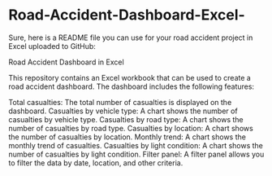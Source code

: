 # Road-Accident-Dashboard-Excel-
Sure, here is a README file you can use for your road accident project in Excel uploaded to GitHub:

Road Accident Dashboard in Excel

This repository contains an Excel workbook that can be used to create a road accident dashboard. The dashboard includes the following features:

Total casualties: The total number of casualties is displayed on the dashboard.
Casualties by vehicle type: A chart shows the number of casualties by vehicle type.
Casualties by road type: A chart shows the number of casualties by road type.
Casualties by location: A chart shows the number of casualties by location.
Monthly trend: A chart shows the monthly trend of casualties.
Casualties by light condition: A chart shows the number of casualties by light condition.
Filter panel: A filter panel allows you to filter the data by date, location, and other criteria.
